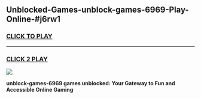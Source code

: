 
## Unblocked-Games-unblock-games-6969-Play-Online-#j6rw1
<h3>
<a href="https://premium.freeplayer.one?title=unblock-games-6969&ref=27F">CLICK TO PLAY</a></h3>
<hr>

<h3>
<a href="https://premium.freeplayer.one?title=unblock-games-6969&ref=27F">CLICK 2 PLAY</a>
  
</h3>

<a href="https://premium.freeplayer.one?title=unblock-games-6969&ref=27F"><img src="https://clearcache.store/games.png"></a>


**unblock-games-6969 games unblocked: Your Gateway to Fun and Accessible Online Gaming**
